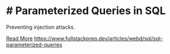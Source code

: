 # # Parameterized Queries in SQL

Preventing injection attacks.

[Read More](https://www.fullstackprep.dev/articles/webd/sql/sql-parameterized-queries) https://www.fullstackprep.dev/articles/webd/sql/sql-parameterized-queries